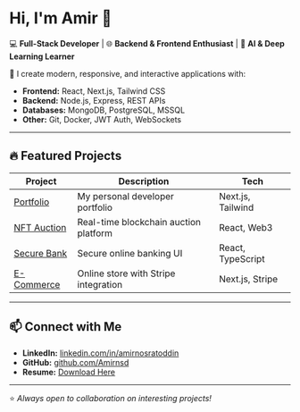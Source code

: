 # Hi, I'm Amir 👋

💻 **Full-Stack Developer** | 🌐 **Backend & Frontend Enthusiast** | 🤖 **AI & Deep Learning Learner**

🚀 I create modern, responsive, and interactive applications with:
- **Frontend:** React, Next.js, Tailwind CSS
- **Backend:** Node.js, Express, REST APIs
- **Databases:** MongoDB, PostgreSQL, MSSQL
- **Other:** Git, Docker, JWT Auth, WebSockets

---

## 🔥 Featured Projects
| Project | Description | Tech |
| ------- | ----------- | ---- |
| [Portfolio](https://portfolio-8d48.vercel.app/) | My personal developer portfolio | Next.js, Tailwind |
| [NFT Auction](https://github.com/Amirnsd/nft-auction) | Real-time blockchain auction platform | React, Web3 |
| [Secure Bank](https://github.com/Amirnsd/Secure-Bank) | Secure online banking UI | React, TypeScript |
| [E-Commerce](https://github.com/Amirnsd/shopping-cart) | Online store with Stripe integration | Next.js, Stripe |

---

## 📫 Connect with Me
- **LinkedIn:** [linkedin.com/in/amirnosratoddin](https://linkedin.com/in/amirnosratoddin)
- **GitHub:** [github.com/Amirnsd](https://github.com/Amirnsd)
- **Resume:** [Download Here](https://portfolio-8d48.vercel.app/Amir-Resume.pdf)

---

⭐ _Always open to collaboration on interesting projects!_
